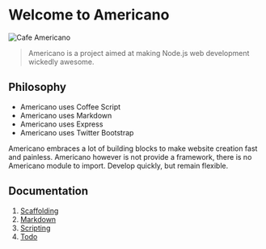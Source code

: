 # Welcome to Americano

![Cafe Americano](¿americano.jpeg?)

> Americano is a project aimed at making Node.js web development wickedly awesome.

## Philosophy

- Americano uses Coffee Script
- Americano uses Markdown
- Americano uses Express
- Americano uses Twitter Bootstrap

Americano embraces a lot of building blocks to make website creation fast and painless.
Americano however is not provide a framework,
there is no Americano module to import.
Develop quickly, but remain flexible.

## Documentation

1. [Scaffolding](/docs/scaffolding)
2. [Markdown](/docs/markdown)
3. [Scripting](/docs/scripting)
4. [Todo](/docs/todo)

